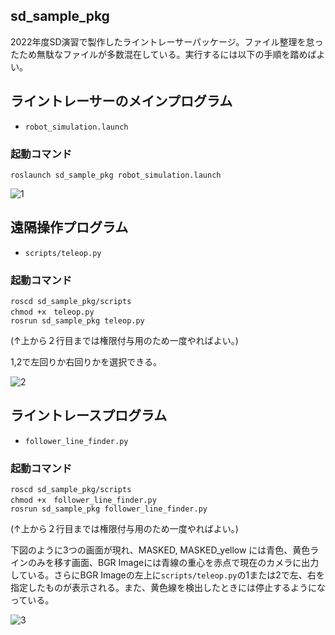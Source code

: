 ## sd_sample_pkg
2022年度SD演習で製作したライントレーサーパッケージ。ファイル整理を怠ったため無駄なファイルが多数混在している。実行するには以下の手順を踏めばよい。

## ライントレーサーのメインプログラム
- ```robot_simulation.launch```
### 起動コマンド
```
roslaunch sd_sample_pkg robot_simulation.launch
```

![1](https://user-images.githubusercontent.com/79625740/214285768-c87d09ec-1b52-4621-a0d3-45e657eef93f.png)


## 遠隔操作プログラム
- ```scripts/teleop.py```

### 起動コマンド
```
roscd sd_sample_pkg/scripts
chmod +x　teleop.py
rosrun sd_sample_pkg teleop.py
```
(↑上から２行目までは権限付与用のため一度やればよい。)

1,2で左回りか右回りかを選択できる。

![2](https://user-images.githubusercontent.com/79625740/214286000-4681eb54-e3fe-4a2b-88b9-1c391f9cc17b.png)



## ライントレースプログラム
- ```follower_line_finder.py```

### 起動コマンド
```
roscd sd_sample_pkg/scripts
chmod +x　follower_line_finder.py
rosrun sd_sample_pkg follower_line_finder.py
```
(↑上から２行目までは権限付与用のため一度やればよい。)

下図のように3つの画面が現れ、MASKED, MASKED_yellow には青色、黄色ラインのみを移す画面、BGR Imageには青線の重心を赤点で現在のカメラに出力している。さらにBGR Imageの左上に```scripts/teleop.py```の1または2で左、右を指定したものが表示される。また、黄色線を検出したときには停止するようになっている。

![3](https://user-images.githubusercontent.com/79625740/214287231-addee6d0-a631-4b30-9d88-50ead22aff56.png)

